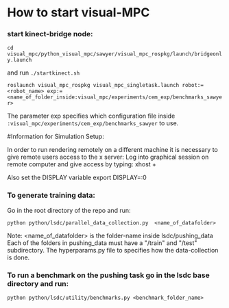 # How to start visual-MPC

### start kinect-bridge node:
```cd visual_mpc/python_visual_mpc/sawyer/visual_mpc_rospkg/launch/bridgeonly.launch```

and run
```./startkinect.sh```

```roslaunch visual_mpc_rospkg visual_mpc_singletask.launch robot:=<robot_name> exp:=<name_of_folder_inside:visual_mpc/experiments/cem_exp/benchmarks_sawyer>```

The parameter exp specifies which configuration file inside ```:visual_mpc/experiments/cem_exp/benchmarks_sawyer```  to use.

#Information for Simulation Setup:

In order to run rendering remotely on a different machine it is necessary to give remote users access to the x server:
Log into graphical session on remote computer and give access by typing:
xhost +

Also set the DISPLAY variable
export DISPLAY=:0

### To generate training data:
Go in the root directory of the repo and run:

```python python/lsdc/parallel_data_collection.py  <name_of_datafolder>```

Note: <name_of_datafolder> is the folder-name inside lsdc/pushing_data
Each of the folders in pushing_data must have a "/train" and "/test" subdirectory.
The hyperparams.py file to specifies how the data-collection is done.


### To run a benchmark on the pushing task go in the lsdc base directory and run:
```python python/lsdc/utility/benchmarks.py <benchmark_folder_name>```



